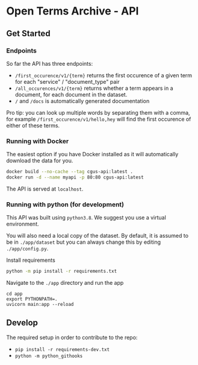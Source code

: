 # Open Terms Archive - API

## Get Started

### Endpoints

So far the API has three endpoints:
- `/first_occurence/v1/{term}` returns the first occurence of a given term for each "service" / "document_type" pair
- `/all_occurences/v1/{term}` returns whether a term appears in a document, for each document in the dataset.
- `/` and `/docs` is automatically generated documentation

Pro tip: you can look up multiple words by separating them with a comma, for example `/first_occurence/v1/hello,hey` will find the first occurence of either of these terms.

### Running with Docker

The easiest option if you have Docker installed as it will automatically download the data for you.

```sh
docker build --no-cache --tag cgus-api:latest .
docker run -d --name myapi -p 80:80 cgus-api:latest
```

The API is served at `localhost`.

### Running with python (for development)

This API was built using `python3.8`. We suggest you use a virtual environment.

You will also need a local copy of the dataset. By default, it is assumed to be in `./app/dataset` but you can always change this by editing `./app/config.py`.

Install requirements

```sh
python -m pip install -r requirements.txt
```

Navigate to the `./app` directory and run the app

```
cd app
export PYTHONPATH=.
uvicorn main:app --reload
```

## Develop

The required setup in order to contribute to the repo:
- `pip install -r requirements-dev.txt`
- `python -m python_githooks`